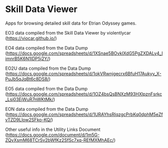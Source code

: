 # Skill Data Viewer

Apps for browsing detailed skill data for Etrian Odyssey games.

EO3 data compiled from the Skill Data Viewer by violentlycar (https://viocar.github.io/)

EO4 data compiled from the Data Dump (https://docs.google.com/spreadsheets/d/1XSnae5BOvkIXdG5PgZXDALy4_IimnrB5K6N1IDP5j2Y/)

EO2U data compiled from the Data Dump (https://docs.google.com/spreadsheets/d/1okVRwnjgecrx6BfuH17Aukyy_X-PuJb5qJqBt6c8DS8/)

EO5 data compiled from the Data Dump (https://docs.google.com/spreadsheets/d/1OZ4bsQsBNXzM93HXlpznFsrkc_Lsi03EjWuR7nWKtMk/)

EON data compiled from the Data Dump (https://docs.google.com/spreadsheets/d/1URAYhsRIqzgcPrbKq0dphM5eZfvTZD9Llow2SFko-KQ/)

Other useful info in the Utility Links Document (https://docs.google.com/document/d/1m5G-ZQvXsmM68TCrSv2bWfKz2SfSc7xq-REfMXMhAEc/)
